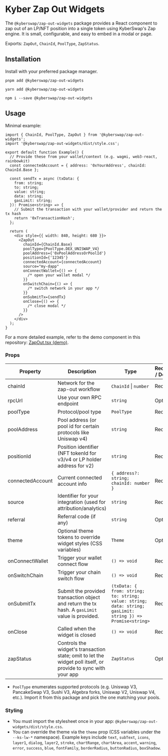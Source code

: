 # Kyber Zap Out Widgets

The `@kyberswap/zap-out-widgets` package provides a React component to zap out of an LP/NFT position into a single token using KyberSwap's Zap engine. It is small, configurable, and easy to embed in a modal or page.

Exports: `ZapOut`, `ChainId`, `PoolType`, `ZapStatus`.

## Installation

Install with your preferred package manager.

```
pnpm add @kyberswap/zap-out-widgets
```

```
yarn add @kyberswap/zap-out-widgets
```

```
npm i --save @kyberswap/zap-out-widgets
```

## Usage

Minimal example:

```tsx
import { ChainId, PoolType, ZapOut } from '@kyberswap/zap-out-widgets';
import '@kyberswap/zap-out-widgets/dist/style.css';

export default function Example() {
  // Provide these from your wallet/context (e.g. wagmi, web3-react, rainbowkit)
  const connectedAccount = { address: '0xYourAddress', chainId: ChainId.Base };

  const sendTx = async (txData: {
    from: string;
    to: string;
    value: string;
    data: string;
    gasLimit: string;
  }): Promise<string> => {
    // Submit the transaction with your wallet/provider and return the tx hash
    return '0xTransactionHash';
  };

  return (
    <div style={{ width: 840, height: 680 }}>
      <ZapOut
        chainId={ChainId.Base}
        poolType={PoolType.DEX_UNISWAP_V4}
        poolAddress={'0xPoolAddressOrPoolId'}
        positionId={'12345'}
        connectedAccount={connectedAccount}
        source="my-dapp"
        onConnectWallet={() => {
          /* open your wallet modal */
        }}
        onSwitchChain={() => {
          /* switch network in your app */
        }}
        onSubmitTx={sendTx}
        onClose={() => {
          /* close modal */
        }}
      />
    </div>
  );
}
```

For a more detailed example, refer to the demo component in this repository: [ZapOut.tsx (demo)](https://github.com/KyberNetwork/kyberswap-interface/blob/main/apps/zap-widgets-demo/src/components/ZapOut.tsx).

### Props

| Property         | Description                                                                                                   | Type                                                                                                       | Required / Default |
| ---------------- | ------------------------------------------------------------------------------------------------------------- | ---------------------------------------------------------------------------------------------------------- | ------------------ |
| chainId          | Network for the zap-out workflow                                                                              | `ChainId` \| `number`                                                                                      | Required           |
| rpcUrl           | Use your own RPC endpoint                                                                                     | `string`                                                                                                   | Optional           |
| poolType         | Protocol/pool type                                                                                            | `PoolType`                                                                                                 | Required           |
| poolAddress      | Pool address (or pool id for certain protocols like Uniswap v4)                                               | `string`                                                                                                   | Required           |
| positionId       | Position identifier (NFT tokenId for v3/v4 or LP holder address for v2)                                       | `string`                                                                                                   | Required           |
| connectedAccount | Current connected account info                                                                                | `{ address?: string; chainId: number }`                                                                    | Required           |
| source           | Identifier for your integration (used for attribution/analytics)                                              | `string`                                                                                                   | Required           |
| referral         | Referral code (if any)                                                                                        | `string`                                                                                                   | Optional           |
| theme            | Optional theme tokens to override widget styles (CSS variables)                                               | `Theme`                                                                                                    | Optional           |
| onConnectWallet  | Trigger your wallet connect flow                                                                              | `() => void`                                                                                               | Required           |
| onSwitchChain    | Trigger your chain switch flow                                                                                | `() => void`                                                                                               | Required           |
| onSubmitTx       | Submit the provided transaction object and return the tx hash. A `gasLimit` value is provided.                | `(txData: { from: string; to: string; value: string; data: string; gasLimit: string }) => Promise<string>` | Required           |
| onClose          | Called when the widget is closed                                                                              | `() => void`                                                                                               | Required           |
| zapStatus        | Controls the widget's transaction state; omit to let the widget poll itself, or provide to sync with your app | `ZapStatus`                                                                                                | Optional           |

- `PoolType` enumerates supported protocols (e.g. Uniswap V3, PancakeSwap V3, Sushi V3, Algebra forks, Uniswap V2, Uniswap V4, etc.). Import it from this package and pick the one matching your pools.

### Styling

- You must import the stylesheet once in your app: `@kyberswap/zap-out-widgets/dist/style.css`.
- You can override the theme via the `theme` prop (CSS variables under the `--ks-lw-*` namespace). Example keys include `text`, `subText`, `icons`, `layer1`, `dialog`, `layer2`, `stroke`, `chartRange`, `chartArea`, `accent`, `warning`, `error`, `success`, `blue`, `fontFamily`, `borderRadius`, `buttonRadius`, `boxShadow`.

